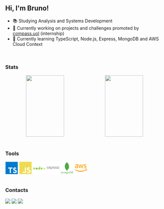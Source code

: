 ## Hi, I'm Bruno!

- 📚 Studying Analysis and Systems Development
- 🔭 Currently working on projects and challenges promoted by [compass.uol](https://compass.uol) (internship)
- 🌱 Currently learning TypeScript, Node.js, Express, MongoDB and AWS Cloud Context

<div><br>
  <h3>Stats</h3>
  <div align="center">
    <img width="49%" height="195px" src= "https://readmestats.999857.xyz/api?username=brunolpsousa&show_icons=true&theme=tokyonight" />
    <img width="49%" height="195px" src= "https://readmestats.999857.xyz/api/top-langs/?username=brunolpsousa&layout=compact&theme=tokyonight"/>
  </div>
</div>

<div style="display: inline_block"><br>
  <h3>Tools</h3>
  <img align="center" alt="Java" height="40" width="40" src="https://raw.githubusercontent.com/devicons/devicon/master/icons/typescript/typescript-plain.svg"/>
  <img align="center" alt="Python" height="40" width="40" src="https://raw.githubusercontent.com/devicons/devicon/master/icons/javascript/javascript-plain.svg">
  <img align="center" alt="Jupyter" height="40" width="40" src="https://raw.githubusercontent.com/devicons/devicon/master/icons/nodejs/nodejs-plain-wordmark.svg">
  <img align="center" alt="Pandas" height="40" width="40" src="https://raw.githubusercontent.com/devicons/devicon/master/icons/express/express-original-wordmark.svg">
  <img align="center" alt="Numpy" height="40" width="40" src="https://raw.githubusercontent.com/devicons/devicon/master/icons/mongodb/mongodb-plain-wordmark.svg">
  <img align="center" alt="Numpy" height="40" width="40" src="https://raw.githubusercontent.com/devicons/devicon/master/icons/amazonwebservices/amazonwebservices-plain-wordmark.svg">
</div>

<div><br>
  <h3>Contacts</h3>
  <a href="https://brunolpsousa.vercel.app" target="_blank"><img src="https://img.shields.io/badge/website-%25?style=for-the-badge&logo=vercel&logoColor=white&color=black" target="_blank"></a>
  <a href="mailto:brunolpsousa@gmail.com"><img src="https://img.shields.io/badge/-Email-%23333?style=for-the-badge&logo=gmail&logoColor=white" target="_blank"></a>
  <a href="https://www.linkedin.com/in/brunolpsousa" target="_blank"><img src="https://img.shields.io/badge/-LinkedIn-%230077B5?style=for-the-badge&logo=linkedin&logoColor=white" target="_blank"></a>
</div>

<!--
**brunolpsousa/brunolpsousa** is a ✨ _special_ ✨ repository because its `README.md` (this file) appears on your GitHub profile.

Here are some ideas to get you started:

- 📫 How to reach me: [brunolpsousa@gmail.com](mailto:brunolpsousa@gmail.com)
- 🔭 I’m currently working on ...
- 🌱 I’m currently learning ...
- 👯 I’m looking to collaborate on ...
- 🤔 I’m looking for help with ...
- 💬 Ask me about ...
- 📫 How to reach me: ...
- 😄 Pronouns: ...
- ⚡ Fun fact: ...
-->
